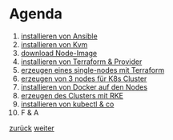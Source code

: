 Agenda
===


1. [installieren von Ansible](https://github.com/JohnnyW74/DevOpsCon2018/blob/master/doc/03-install-ansible.md)
2. [installieren von Kvm](https://github.com/JohnnyW74/DevOpsCon2018/blob/master/doc/04-install-kvm.md)
3. [download Node-Image](https://github.com/JohnnyW74/DevOpsCon2018/blob/master/doc/05-download-node-image.md)
4. [installieren von Terraform & Provider](https://github.com/JohnnyW74/DevOpsCon2018/blob/master/doc/06-install-terraform.md)
5. [erzeugen eines single-nodes mit Terraform](https://github.com/JohnnyW74/DevOpsCon2018/blob/master/doc/07-create-single-node.md)
6. [erzeugen von 3 nodes für K8s Cluster](https://github.com/JohnnyW74/DevOpsCon2018/blob/master/doc/08-create-3-nodes.md)
7. [installieren von Docker auf den Nodes](https://github.com/JohnnyW74/DevOpsCon2018/blob/master/doc/09-install-docker.md)
8. [erzeugen des Clusters mit RKE](https://github.com/JohnnyW74/DevOpsCon2018/blob/master/doc/10-create-k8s-cluster.md)
9. [installieren von kubectl & co](https://github.com/JohnnyW74/DevOpsCon2018/blob/master/doc/11-install-kubectl.md)
11. F & A

[zurück](https://github.com/JohnnyW74/DevOpsCon2018/blob/master/doc/01-me.md) [weiter](https://github.com/JohnnyW74/DevOpsCon2018/blob/master/doc/03-install-ansible.md)
